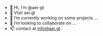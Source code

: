 - 👋 Hi, I’m @aei-gt
- 👀 Visit aei.gt
- 🌱 I’m currently working on some projects ...
- 💞️ I’m looking to collaborate on ...
- 📫 contact at info@aei.gt
